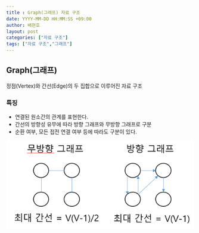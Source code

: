```yaml
---
title : Graph(그래프) 자료 구조
date: YYYY-MM-DD HH:MM:SS +09:00
author: 배현호
layout: post
categories: ["자료 구조"]
tags: ["자료 구조","그래프"]
---
```


## Graph(그래프)
정점(Vertex)와 간선(Edge)의 두 집합으로 이루어진 자료 구조

### 특징
- 연결된 원소간의 관계를 표현한다.
- 간선의 방향성 유무에 따라 방향 그래프와 무방향 그래프로 구분
- 순환 여부, 모든 접전 연결 여부 등에 따라도 구분이 있다.

![img.png](../../assets/images/post/dataStructure/2024-11-04-graph/img.png)